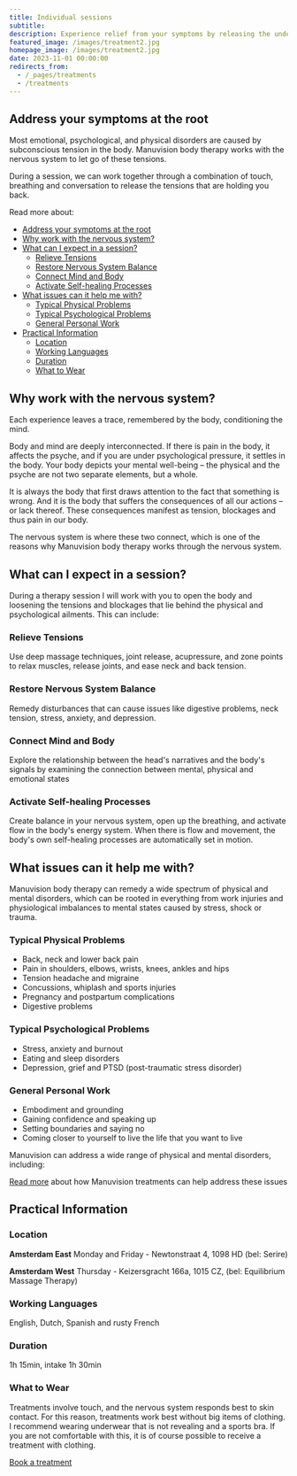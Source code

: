 ```yaml
---
title: Individual sessions
subtitle: 
description: Experience relief from your symptoms by releasing the underlying tension in your body, restoring balance to your nervous system, and activating your natural healing process. Available in English, Dutch, Spanish, and (rusty) French.
featured_image: /images/treatment2.jpg
homepage_image: /images/treatment2.jpg
date: 2023-11-01 00:00:00
redirects_from:
  - /_pages/treatments
  - /treatments
---
```


## Address your symptoms at the root

Most emotional, psychological, and physical disorders are caused by subconscious tension in the body.
Manuvision body therapy works with the nervous system to let go of these tensions.

During a session, we can work together through a combination of touch, breathing and conversation to release the tensions that are holding you back.

Read more about:
- [Address your symptoms at the root](#address-your-symptoms-at-the-root)
- [Why work with the nervous system?](#why-work-with-the-nervous-system)
- [What can I expect in a session?](#what-can-i-expect-in-a-session)
  - [Relieve Tensions](#relieve-tensions)
  - [Restore Nervous System Balance](#restore-nervous-system-balance)
  - [Connect Mind and Body](#connect-mind-and-body)
  - [Activate Self-healing Processes](#activate-self-healing-processes)
- [What issues can it help me with?](#what-issues-can-it-help-me-with)
  - [Typical Physical Problems](#typical-physical-problems)
  - [Typical Psychological Problems](#typical-psychological-problems)
  - [General Personal Work](#general-personal-work)
- [Practical Information](#practical-information)
  - [Location](#location)
  - [Working Languages](#working-languages)
  - [Duration](#duration)
  - [What to Wear](#what-to-wear)

## Why work with the nervous system?

Each experience leaves a trace, remembered by the body, conditioning the mind.

Body and mind are deeply interconnected.
If there is pain in the body, it affects the psyche, and if you are under psychological pressure, it settles in the body.
Your body depicts your mental well-being – the physical and the psyche are not two separate elements, but a whole.

It is always the body that first draws attention to the fact that something is wrong.
And it is the body that suffers the consequences of all our actions – or lack thereof.
These consequences manifest as tension, blockages and thus pain in our body.

The nervous system is where these two connect, which is one of the reasons why Manuvision body therapy works through the nervous system.

## What can I expect in a session?

During a therapy session I will work with you to open the body and loosening the tensions and blockages that lie behind the physical and psychological ailments. 
This can include:

### Relieve Tensions

Use deep massage techniques, joint release, acupressure, and zone points to relax muscles, release joints, and ease neck and back tension.

### Restore Nervous System Balance

Remedy disturbances that can cause issues like digestive problems, neck tension, stress, anxiety, and depression.

### Connect Mind and Body

Explore the relationship between the head's narratives and the body's signals by examining the connection between mental, physical and emotional states

### Activate Self-healing Processes

Create balance in your nervous system, open up the breathing, and activate flow in the body's energy system.
When there is flow and movement, the body's own self-healing processes are automatically set in motion.

## What issues can it help me with?

Manuvision body therapy can remedy a wide spectrum of physical and mental disorders, which can be rooted in everything from work injuries and physiological imbalances to mental states caused by stress, shock or trauma.

### Typical Physical Problems

* Back, neck and lower back pain
* Pain in shoulders, elbows, wrists, knees, ankles and hips
* Tension headache and migraine
* Concussions, whiplash and sports injuries
* Pregnancy and postpartum complications
* Digestive problems

### Typical Psychological Problems

* Stress, anxiety and burnout
* Eating and sleep disorders
* Depression, grief and PTSD (post-traumatic stress disorder)

### General Personal Work

* Embodiment and grounding
* Gaining confidence and speaking up
* Setting boundaries and saying no
* Coming closer to yourself to live the life that you want to live

Manuvision can address a wide range of physical and mental disorders, including:

[Read more](https://manuvision-dk.translate.goog/hvad-kan-kropsterapi-hjaelpe-med/?_x_tr_sl=da&_x_tr_tl=en&_x_tr_hl=en-US&_x_tr_pto=wapp) about how Manuvision treatments can help address these issues

## Practical Information

### Location

**Amsterdam East**
Monday and Friday - Newtonstraat 4, 1098 HD (bel: Serire)

**Amsterdam West**
Thursday - Keizersgracht 166a, 1015 CZ, (bel: Equilibrium Massage Therapy)

### Working Languages

English, Dutch, Spanish and rusty French

### Duration

1h 15min, intake 1h 30min

### What to Wear

Treatments involve touch, and the nervous system responds best to skin contact.
For this reason, treatments work best without big items of clothing.
I recommend wearing underwear that is not revealing and a sports bra.
If you are not comfortable with this, it is of course possible to receive a treatment with clothing.

<a href="/contact" class="button button--large">Book a treatment</a>
